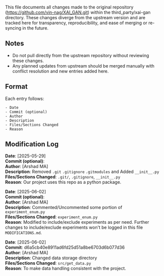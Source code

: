 This file documents all changes made to the original repository (https://github.com/vin-nag/XAI_GAN.git) within the third_party/xai-gan directory. These changes diverge from the upstream version and are tracked here for transparency, reproducibility, and ease of merging or re-syncing in the future.

## **Notes**
- Do not pull directly from the upstream repository without reviewing these changes.
- Any planned updates from upstream should be merged manually with conflict resolution and new entries added here.

## **Format**  
Each entry follows:

    - Date
    - Commit (optional)
    - Author
    - Description
    - Files/Sections Changed
    - Reason

## **Modification Log**

**Date**: [2025-05-29]  
**Commit (optional)**:  
**Author**: [Arshad MA]  
**Description**: Removed `.git` `.gitignore` `.gitmodules` and Added `__init__.py `   
**Files/Sections Changed**: `.git/`, `.gitignore`, `__init__.py`    
**Reason**: Our project uses this repo as a python package.  


**Date**: [2025-06-02]  
**Commit (optional)**:     
**Author**: [Arshad MA]  
**Description**: Commented/Uncommented some portion of `experiment_enum.py`  
**Files/Sections Changed**: `experiment_enum.py`  
**Reason**: Modified to include/exclude experiments as per need. Further changes to include/exclude experiments won't be logged in this file `MODIFICATIONS.md`.  


**Date**: [2025-06-02]  
**Commit**: d6a5cb40e8911ad6fd25d51a8be6703d6b077d36      
**Author**: [Arshad MA]  
**Description**: Changed data storage directory  
**Files/Sections Changed**: `src/get_data.py`  
**Reason**: To make data handling consistent with the project.  

